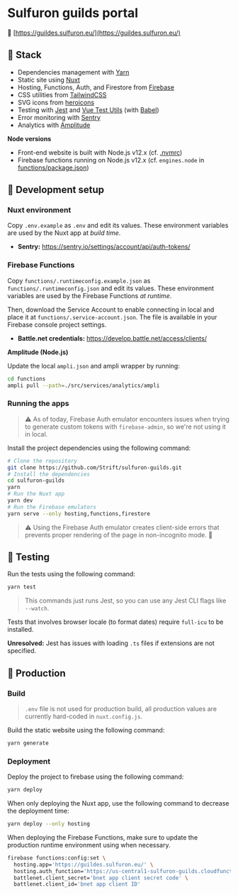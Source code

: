 # Sulfuron guilds portal

🔗 [https://guildes.sulfuron.eu/](https://guildes.sulfuron.eu/)

## 🧰 Stack

- Dependencies management with [Yarn](https://yarnpkg.com/)
- Static site using [Nuxt](https://nuxtjs.org/)
- Hosting, Functions, Auth, and Firestore from [Firebase](https://firebase.google.com/)
- CSS utilities from [TailwindCSS](https://tailwindcss.com/)
- SVG icons from [heroicons](https://heroicons.com/)
- Testing with [Jest](https://jestjs.io/en/) and [Vue Test Utils](https://vue-test-utils.vuejs.org/) (with [Babel](https://babeljs.io/))
- Error monitoring with [Sentry](https://sentry.io)
- Analytics with [Amplitude](https://amplitude.com)

**Node versions**

- Front-end website is built with Node.js v12.x (cf. [.nvmrc](.nvmrc))
- Firebase functions running on Node.js v12.x (cf. `engines.node` in [functions/package.json](functions/package.json))

## 🚧 Development setup

### Nuxt environment

Copy `.env.example` as `.env` and edit its values. 
These environment variables are used by the Nuxt app at _build time_.

- **Sentry:** https://sentry.io/settings/account/api/auth-tokens/

### Firebase Functions

Copy `functions/.runtimeconfig.example.json` as `functions/.runtimeconfig.json` and edit its values. 
These environment variables are used by the Firebase Functions _at runtime_.

Then, download the Service Account to enable connecting in local and place it at `functions/.service-account.json`. 
The file is available in your Firebase console project settings. 

- **Battle.net credentials:** https://develop.battle.net/access/clients/

**Amplitude (Node.js)**

Update the local `ampli.json` and ampli wrapper by running:

```bash
cd functions
ampli pull --path=./src/services/analytics/ampli
```

### Running the apps

> ⚠️ As of today, Firebase Auth emulator encounters issues when trying to generate custom tokens with `firebase-admin`, so we're not using it in local. 

Install the project dependencies using the following command:

```bash
# Clone the repository
git clone https://github.com/Strift/sulfuron-guilds.git
# Install the dependencies
cd sulfuron-guilds
yarn
# Run the Nuxt app
yarn dev
# Run the Firebase emulators
yarn serve --only hosting,functions,firestore
```

> ⚠️ Using the Firebase Auth emulator creates client-side errors that prevents proper rendering of the page in non-incognito mode. 🤔

## 🧪 Testing

Run the tests using the following command:

```bash
yarn test
```

> This commands just runs Jest, so you can use any Jest CLI flags like `--watch`. 

Tests that involves browser locale (to format dates) require `full-icu` to be installed.

**Unresolved:** Jest has issues with loading `.ts` files if extensions are not specified.

## 🚀 Production

### Build

> `.env` file is not used for production build, all production values are currently hard-coded in `nuxt.config.js`.

Build the static website using the following command:

```bash
yarn generate
```

### Deployment

Deploy the project to firebase using the following command:

```bash
yarn deploy
```

When only deploying the Nuxt app, use the following command to decrease the deployment time:

```bash
yarn deploy --only hosting
```

When deploying the Firebase Functions, make sure to update the production runtime environment using when necessary.

```bash
firebase functions:config:set \
  hosting.app='https://guildes.sulfuron.eu/' \
  hosting.auth_function='https://us-central1-sulfuron-guilds.cloudfunctions.net/auth' \
  battlenet.client_secret='bnet app client secret code' \
  battlenet.client_id='bnet app client ID'
```